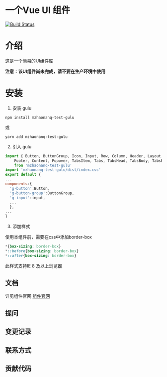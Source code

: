 # 一个Vue UI 组件

[![Build Status](https://travis-ci.org/mzhaonanq/gulu-vue.svg?branch=master)](https://travis-ci.org/mzhaonanq/gulu-vue) 

# 介绍

这是一个简易的UI组件库

**注意：该UI组件尚未完成，请不要在生产环境中使用**

# 安装

1. 安装 gulu

``` 
npm install mzhaonanq-test-gulu
```

或

```
yarn add mzhaonanq-test-gulu
```

2. 引入 gulu

```javascript
import { Button, ButtonGroup, Icon, Input, Row, Column, Header, Layout, Sider,
    Footer, Content, Popover, TabsItem, Tabs, TabsHead, TabsBody, TabsPane, Toast, Plugin} 
    from 'mzhaonanq-test-gulu'
import 'mzhaonanq-test-gulu/dist/index.css'
export default {
...
components:{
  'g-button':Button,
  'g-button-group':ButtonGroup,
  'g-input':input,
  ...  
  },
...
}
```

3. 添加样式

使用本组件前，需要在css中添加border-box

```css
*{box-sizing: border-box}
*::before{box-sizing: border-box}
*::after{box-sizing: border-box}
```
此样式支持IE 8 及以上浏览器 

## 文档
  详见组件官网   [组件官网](http://honghuada.top/gulu-vue/)
## 提问

## 变更记录

## 联系方式

## 贡献代码
